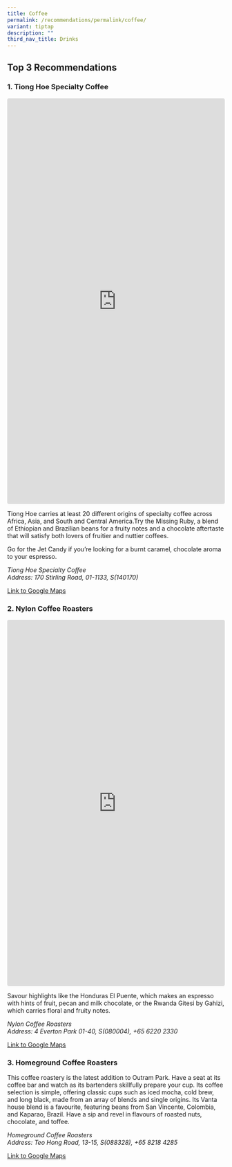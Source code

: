 ```yaml
---
title: Coffee
permalink: /recommendations/permalink/coffee/
variant: tiptap
description: ""
third_nav_title: Drinks
---
```

<h2>Top 3 Recommendations </h2>
<h3>1. Tiong Hoe Specialty Coffee</h3>
<div class="iframe-wrapper">
<iframe style="--tw-translate-x: 0; --tw-translate-y: 0; --tw-rotate: 0; --tw-skew-x: 0; --tw-skew-y: 0; --tw-scale-x: 1; --tw-scale-y: 1; --tw-transform: translateX(var(--tw-translate-x)) translateY(var(--tw-translate-y)) rotate(var(--tw-rotate)) skewX(var(--tw-skew-x)) skewY(var(--tw-skew-y)) scaleX(var(--tw-scale-x)) scaleY(var(--tw-scale-y)); --tw-border-opacity: 1; border: 1px solid rgb(219, 219, 219); --tw-blur: var(--tw-empty,/*!*/ /*!*/); --tw-brightness: var(--tw-empty,/*!*/ /*!*/); --tw-contrast: var(--tw-empty,/*!*/ /*!*/); --tw-grayscale: var(--tw-empty,/*!*/ /*!*/); --tw-hue-rotate: var(--tw-empty,/*!*/ /*!*/); --tw-invert: var(--tw-empty,/*!*/ /*!*/); --tw-saturate: var(--tw-empty,/*!*/ /*!*/); --tw-sepia: var(--tw-empty,/*!*/ /*!*/); --tw-drop-shadow: var(--tw-empty,/*!*/ /*!*/); --tw-filter: var(--tw-blur) var(--tw-brightness) var(--tw-contrast) var(--tw-grayscale) var(--tw-hue-rotate) var(--tw-invert) var(--tw-saturate) var(--tw-sepia) var(--tw-drop-shadow); box-sizing: border-box; word-break: break-word; max-width: 100%; width: 586px; min-width: 326px; background-color: white; border-radius: 3px; box-shadow: none; display: block; margin: 0px 0px 12px; padding: 0px;" height="938" allowfullscreen="true" frameborder="0" src="https://www.instagram.com/p/CpoqXLDu9g_/embed/?cr=1&amp;v=14&amp;wp=1172&amp;rd=https%3A%2F%2Fwww.tatlerasia.com&amp;rp=%2Fdining%2Fdrinks%2Fbest-coffee-in-singapore-guide#%7B%22ci%22%3A9%2C%22os%22%3A3283.2000000029802%2C%22ls%22%3A786.6000000014901%2C%22le%22%3A1320%7D"></iframe>
</div>
<p>Tiong Hoe carries at least 20 different origins of specialty coffee across
Africa, Asia, and South and Central America.Try the Missing Ruby, a blend
of Ethiopian and Brazilian beans for a fruity notes and a chocolate aftertaste
that will satisfy both lovers of fruitier and nuttier coffees.</p>
<p>Go for the Jet Candy if you’re looking for a burnt caramel, chocolate
aroma to your espresso.</p>
<p><em>Tiong Hoe Specialty Coffee<br>Address: 170 Stirling Road, 01-1133, S(140170)</em>
</p>
<p><a href="https://g.co/kgs/dBozDho" rel="noopener noreferrer nofollow" target="_blank">Link to Google Maps</a>
</p>
<p></p>
<h3>2. Nylon Coffee Roasters</h3>
<div class="iframe-wrapper">
<iframe style="--tw-translate-x: 0; --tw-translate-y: 0; --tw-rotate: 0; --tw-skew-x: 0; --tw-skew-y: 0; --tw-scale-x: 1; --tw-scale-y: 1; --tw-transform: translateX(var(--tw-translate-x)) translateY(var(--tw-translate-y)) rotate(var(--tw-rotate)) skewX(var(--tw-skew-x)) skewY(var(--tw-skew-y)) scaleX(var(--tw-scale-x)) scaleY(var(--tw-scale-y)); --tw-border-opacity: 1; border: 1px solid rgb(219, 219, 219); --tw-blur: var(--tw-empty,/*!*/ /*!*/); --tw-brightness: var(--tw-empty,/*!*/ /*!*/); --tw-contrast: var(--tw-empty,/*!*/ /*!*/); --tw-grayscale: var(--tw-empty,/*!*/ /*!*/); --tw-hue-rotate: var(--tw-empty,/*!*/ /*!*/); --tw-invert: var(--tw-empty,/*!*/ /*!*/); --tw-saturate: var(--tw-empty,/*!*/ /*!*/); --tw-sepia: var(--tw-empty,/*!*/ /*!*/); --tw-drop-shadow: var(--tw-empty,/*!*/ /*!*/); --tw-filter: var(--tw-blur) var(--tw-brightness) var(--tw-contrast) var(--tw-grayscale) var(--tw-hue-rotate) var(--tw-invert) var(--tw-saturate) var(--tw-sepia) var(--tw-drop-shadow); box-sizing: border-box; word-break: break-word; max-width: 100%; width: 586px; min-width: 326px; background-color: white; border-radius: 3px; box-shadow: none; display: block; margin: 0px 0px 12px; padding: 0px;" height="847" allowfullscreen="true" frameborder="0" src="https://www.instagram.com/p/CpRyjfjL9YL/embed/?cr=1&amp;v=14&amp;wp=1172&amp;rd=https%3A%2F%2Fwww.tatlerasia.com&amp;rp=%2Fdining%2Fdrinks%2Fbest-coffee-in-singapore-guide#%7B%22ci%22%3A7%2C%22os%22%3A2911.39999999851%2C%22ls%22%3A786.6000000014901%2C%22le%22%3A1320%7D"></iframe>
</div>
<p>Savour highlights like the Honduras El Puente, which makes an espresso
with hints of fruit, pecan and milk chocolate, or the Rwanda Gitesi by
Gahizi, which carries floral and fruity notes.&nbsp;</p>
<p><em>Nylon Coffee Roasters<br>Address: 4 Everton Park 01-40, S(080004), +65 6220 2330</em>
</p>
<p><a href="https://g.co/kgs/w9QnhM9" rel="noopener noreferrer nofollow" target="_blank">Link to Google Maps </a>
</p>
<p></p>
<h3>3. Homeground Coffee Roasters</h3>
<p>This coffee roastery is the latest addition to Outram Park. Have a seat
at its coffee bar and watch as its bartenders skillfully prepare your cup.
Its coffee selection is simple, offering classic cups such as iced mocha,
cold brew, and long black, made from an array of blends and single origins.
Its Vanta house blend is a favourite, featuring beans from San Vincente,
Colombia, and Kaparao, Brazil. Have a sip and revel in flavours of roasted
nuts, chocolate, and toffee.</p>
<p><em>Homeground Coffee Roasters<br>Address: Teo Hong Road, 13-15, S(088328), +65 8218 4285</em>
</p>
<p><a href="https://g.co/kgs/Zfa2VhT" rel="noopener noreferrer nofollow" target="_blank">Link to Google Maps </a>
</p>
<p></p>
<p></p>